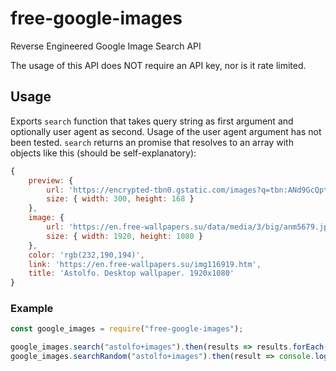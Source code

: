 # free-google-images
Reverse Engineered Google Image Search API

The usage of this API does NOT require an API key, nor is it rate limited.

## Usage

Exports `search` function that takes query string as first argument and optionally user agent as second. Usage of the user agent argument has not been tested.
`search` returns an promise that resolves to an array with objects like this (should be self-explanatory):

```js
{
	preview: {
		url: 'https://encrypted-tbn0.gstatic.com/images?q=tbn:ANd9GcQpttHz6N94mnwy5NbULk733B3srNYPMsmaYQ&usqp=CAU',
		size: { width: 300, height: 168 }
	},
	image: {
		url: 'https://en.free-wallpapers.su/data/media/3/big/anm5679.jpg',
		size: { width: 1920, height: 1080 }
	},
	color: 'rgb(232,190,194)',
	link: 'https://en.free-wallpapers.su/img116919.htm',
	title: 'Astolfo. Desktop wallpaper. 1920x1080'
}
```

### Example

```js
const google_images = require("free-google-images");

google_images.search("astolfo+images").then(results => results.forEach(r => console.log(r.image.url)))
google_images.searchRandom("astolfo+images").then(result => console.log(result.image.url))
```


